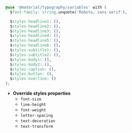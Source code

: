 ```css
@use '@material/typography/variables' with (
  $font-family: string.unquote('Roboto, sans-serif'),

  $styles-headline1: (),
  $styles-headline2: (),
  $styles-headline3: (),
  $styles-headline4: (),
  $styles-headline5: (),
  $styles-headline6: (),
  $styles-subtitle1: (),
  $styles-subtitle2: (),
  $styles-body1: (),
  $styles-body2: (),
  $styles-caption: (),
  $styles-button: (),
  $styles-overline: ()
);
```

- **Override styles properties**
  - `font-size`
  - `line-height`
  - `font-weight`
  - `letter-spacing`
  - `text-decoration`
  - `text-transform`

